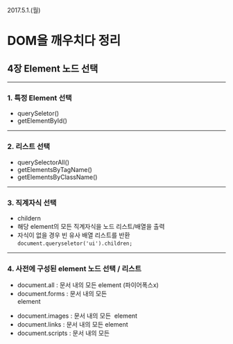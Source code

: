 2017.5.1.(월)
# DOM을 깨우치다 정리
## 4장 Element 노드 선택

---

### 1. 특정 Element 선택
  - querySeletor()
  - getElementById()

---

### 2. 리스트 선택
  - querySelectorAll()
  - getElementsByTagName()
  - getElementsByClassName()

---

### 3. 직계자식 선택
  - childern
  - 해당 element의 모든 직계자식을 노드 리스트/배열을 출력
  - 자식이 없을 경우 빈 유사 배열 리스트를 반환
  `document.queryseletor('ui').children;`

---

### 4. 사전에 구성된 element 노드 선택 / 리스트
  - document.all : 문서 내의 모든 element (파이어폭스x)
  - document.forms : 문서 내의 모든 <form> element
  - document.images : 문서 내의 모든 <img> element
  - document.links : 문서 내의 모든 <a> element
  - document.scripts : 문서 내의 모든 <script> element
  - document.styleSheets : 문서 내의 모든 <link> 또는 <style> element
      - StyleSheetList

---

### 5. 선택될 Element를 검증
  - matchesSelector()
  `console.log(document.querySeletor('li').matchesSelector('li:first-child'));`

---
